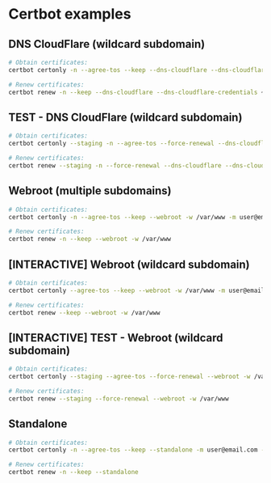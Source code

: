# Certbot examples

## DNS CloudFlare (wildcard subdomain)

```sh
# Obtain certificates:
certbot certonly -n --agree-tos --keep --dns-cloudflare --dns-cloudflare-credentials ~/.secrets/certbot/cloudflare.ini -m user@email.com -d example.com,*.example.com

# Renew certificates:
certbot renew -n --keep --dns-cloudflare --dns-cloudflare-credentials ~/.secrets/certbot/cloudflare.ini
```

## TEST - DNS CloudFlare (wildcard subdomain)

```sh
# Obtain certificates:
certbot certonly --staging -n --agree-tos --force-renewal --dns-cloudflare --dns-cloudflare-credentials ~/.secrets/certbot/cloudflare.ini -m user@email.com -d example.com,*.example.com

# Renew certificates:
certbot renew --staging -n --force-renewal --dns-cloudflare --dns-cloudflare-credentials ~/.secrets/certbot/cloudflare.ini
```

## Webroot (multiple subdomains)

```sh
# Obtain certificates:
certbot certonly -n --agree-tos --keep --webroot -w /var/www -m user@email.com -d example.com,www.example.com,api.example.com

# Renew certificates:
certbot renew -n --keep --webroot -w /var/www
```

## [INTERACTIVE] Webroot (wildcard subdomain)

```sh
# Obtain certificates:
certbot certonly --agree-tos --keep --webroot -w /var/www -m user@email.com -d example.com,*.example.com

# Renew certificates:
certbot renew --keep --webroot -w /var/www
```

## [INTERACTIVE] TEST - Webroot (wildcard subdomain)

```sh
# Obtain certificates:
certbot certonly --staging --agree-tos --force-renewal --webroot -w /var/www -m user@email.com -d example.com,*.example.com

# Renew certificates:
certbot renew --staging --force-renewal --webroot -w /var/www
```

## Standalone

```sh
# Obtain certificates:
certbot certonly -n --agree-tos --keep --standalone -m user@email.com -d example.com,www.example.com

# Renew certificates:
certbot renew -n --keep --standalone
```

